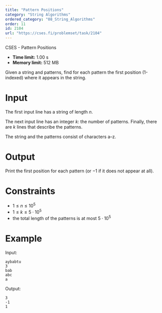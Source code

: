 ```yaml
---
title: "Pattern Positions"
category: "String Algorithms"
ordered_category: "08_String_Algorithms"
order: 11
id: 2104
url: "https://cses.fi/problemset/task/2104"
---
```


CSES - Pattern Positions

  * **Time limit:** 1.00 s
  * **Memory limit:** 512 MB

Given a string and patterns, find for each pattern the first position
(1-indexed) where it appears in the string.

# Input

The first input line has a string of length $n$.

The next input line has an integer $k$: the number of patterns. Finally, there
are $k$ lines that describe the patterns.

The string and the patterns consist of characters a–z.

# Output

Print the first position for each pattern (or $-1$ if it does not appear at
all).

# Constraints

  * $1 \le n \le 10^5$
  * $1 \le k \le 5 \cdot 10^5$
  * the total length of the patterns is at most $5 \cdot 10^5$

# Example

Input:

    
    
    aybabtu
    3
    bab
    abc
    a
    

Output:

    
    
    3
    -1
    1
    

